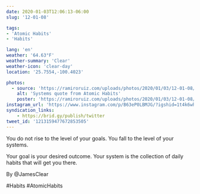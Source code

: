 ```yaml
---
date: 2020-01-03T12:06:13-06:00
slug: '12-01-08'

tags:
- 'Atomic Habits'
- 'Habits'

lang: 'en'
weather: '64.63°F'
weather-summary: 'Clear'
weather-icon: 'clear-day'
location: '25.7554,-100.4023'

photos:
  - source: 'https://ramiroruiz.com/uploads/photos/2020/01/03/12-01-08/systems-quote-from-atomic-habits.jpg'
    alt: 'Systems quote from Atomic Habits'
    poster: 'https://ramiroruiz.com/uploads/photos/2020/01/03/12-01-08/poster.'
instagram_url: 'https://www.instagram.com/p/B63eP0LBMJG/?igshid=1t4k6whrav8s0'
syndication_links:
    - https://brid.gy/publish/twitter
tweet_id: '1213159477672853505'
---
```

You do not rise to the level of your goals. You fall to the level of your systems.

Your goal is your desired outcome. Your system is the collection of daily habits that will get you there.

By @JamesClear


  #Habits #AtomicHabits
